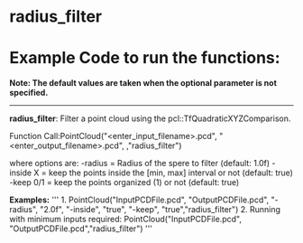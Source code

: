 # radius\_filter

# Example Code to run the functions:

**Note: The default values are taken when the optional parameter is not specified.**
___

__radius\_filter__: Filter a point cloud using the pcl::TfQuadraticXYZComparison.


Function Call:PointCloud("<enter\_input\_filename>.pcd", "<enter\_output\_filename>.pcd", <options>,"radius\_filter")

where options are:
-radius  = Radius of the spere to filter (default: 1.0f)
-inside X = keep the points inside the [min, max] interval or not (default: true)
-keep 0/1 = keep the points organized (1) or not (default: true)

__Examples:__
'''
		1. PointCloud("InputPCDFile.pcd", "OutputPCDFile.pcd", "-radius", "2.0f", "-inside", "true", "-keep", "true","radius\_filter")
		2. Running with minimum inputs required: PointCloud("InputPCDFile.pcd", "OutputPCDFile.pcd","radius\_filter")
'''


